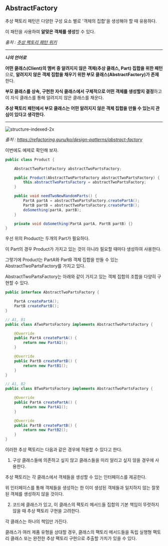## AbstractFactory



추상 팩토리 패턴은 다양한 구성 요소 별로 '객체의 집합'을 생성해야 할 때 유용하다.

이 패턴을 사용하여 **알맞은 객체를 생성**할 수 있다.

*출처 : [추상 팩토리 패턴 위키](https://ko.wikipedia.org/wiki/%EC%B6%94%EC%83%81_%ED%8C%A9%ED%86%A0%EB%A6%AC_%ED%8C%A8%ED%84%B4)*



---

***나의 언어로***

**어떤 클래스(Client)의 멤버 중 알려지지 않은 객체(추상 클래스, Part) 집합을 위한 패턴**으로, **알려지지 않은 객체 집합을 채우기 위한 부모 클래스(AbstractFactory)가 존재**한다.

**부모 클래스를 상속, 구현한 자식 클래스에서 구체적으로 어떤 객체를 생성할지 결정**하고 이 자식 클래스를 통해 알려지지 않은 클래스를 채운다.



**추상 팩토리 패턴에서 부모 클래스는 어떤 알려지지 않은 객체 집합을 만들 수 있는지 관심이 있다고 생각한다.**

---



![structure-indexed-2x](https://refactoring.guru/images/patterns/diagrams/abstract-factory/structure-indexed-2x.png)

*출처 : https://refactoring.guru/ko/design-patterns/abstract-factory*



이번에도 예제로 확인해 보자.

```java
public class Product {

    AbstractTwoPartsFactory abstractTwoPartsFactory;

    public Product(AbstractTwoPartsFactory abstractTwoPartsFactory) {
        this.abstractTwoPartsFactory = abstractTwoPartsFactory;
    }

    public void needTwoNewRandomParts() {
        PartA partA = abstractTwoPartsFactory.createPartA();
        PartB partB = abstractTwoPartsFactory.createPartB();
        doSomething(partA, partB);
    }

    private void doSomething(PartA partA, PartB partB) {}
}
```

우선 위의 Product는 두개의 Part가 필요하다.

이 Part의 경우 Product가 가지고 있는 것이 아니라 필요할 때마다 생성하여 사용한다.

그렇기에 Product는 PartA와 PartB 객체 집합을 만들 수 있는 AbstractTwoPartsFactory를 가지고 있다.



AbstractTwoPartsFactory는 아래와 같이 가지고 있는 객체 집합의 조합을 다양히 구현할 수 있다.

```java
public interface AbstractTwoPartsFactory {

    PartA createPartA();
    PartB createPartB();
}

// A1, B1
public class ATwoPartsFactory implements AbstractTwoPartsFactory {

    @Override
    public PartA createPartA() {
        return new PartA1();
    }

    @Override
    public PartB createPartB() {
        return new PartB1();
    }
}

// A1, B2
public class BTwoPartsFactory implements AbstractTwoPartsFactory {

    @Override
    public PartA createPartA() {
        return new PartA1();
    }

    @Override
    public PartB createPartB() {
        return new PartB2();
    }
}
```



이러한 추상 팩토리는 다음과 같은 경우에 적용할 수 있다고 한다.

1. 구상 클래스들에 의존하고 싶지 않고 클래스들을 미리 알리고 싶지 않을 경우에 사용한다.

추상 팩토리는 각 클래스에서 객체들을 생성할 수 있는 인터페이스를 제공한다.

위 인터페이스를 통해 객체들을 생성하는 한 이미 생성된 객체들과 일치하지 않는 잘못된 객체를 생성하지 않을 것이다.



2. 코드에 클래스가 있고, 이 클래스의 팩토리 메서드들 집합의 기본 책임이 뚜렷하지 않을 때 추상 팩토리 구현을 고려한다.

각 클래스는 하나의 책임만 가진다.

클래스가 여러 제품 유형을 상대할 경우, 클래스의 팩토리 메서드들을 독립 실행형 팩토리 클래스 또는 완전한 추상 팩토리 구현으로 추출할 가치가 있을 수 있다.

